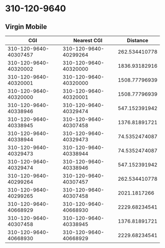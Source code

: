 # 310-120-9640
## Virgin Mobile


| CGI | Nearest CGI | Distance |
|-----|-------------|----------|
| 310-120-9640-40307457 | 310-120-9640-40299264 | 262.534410778 |
| 310-120-9640-40320002 | 310-120-9640-40320000 | 1836.93182916 |
| 310-120-9640-40320001 | 310-120-9640-40320000 | 1508.77796939 |
| 310-120-9640-40320000 | 310-120-9640-40320001 | 1508.77796939 |
| 310-120-9640-40338946 | 310-120-9640-40329474 | 547.152391942 |
| 310-120-9640-40338945 | 310-120-9640-40307458 | 1376.81891721 |
| 310-120-9640-40338944 | 310-120-9640-40329473 | 74.5352474087 |
| 310-120-9640-40329473 | 310-120-9640-40338944 | 74.5352474087 |
| 310-120-9640-40329474 | 310-120-9640-40338946 | 547.152391942 |
| 310-120-9640-40299264 | 310-120-9640-40307457 | 262.534410778 |
| 310-120-9640-40299265 | 310-120-9640-40307458 | 2021.1817266 |
| 310-120-9640-40668929 | 310-120-9640-40668930 | 2229.68234541 |
| 310-120-9640-40307458 | 310-120-9640-40338945 | 1376.81891721 |
| 310-120-9640-40668930 | 310-120-9640-40668929 | 2229.68234541 |
